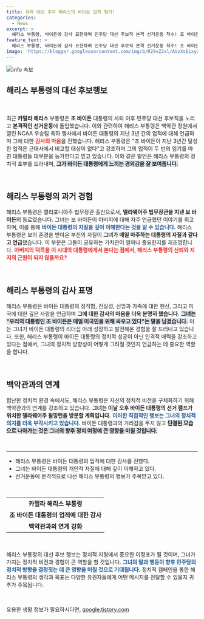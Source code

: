 ```yaml
---
title: 유력 대선 주자 해리스의 바이든 업적 평가!
categories:
  - News
excerpt: >
  해리스 부통령, 바이든에 감사 표현하며 민주당 대선 후보직 본격 선거운동 착수! 조 바이든의 업적은 역사적이다라며 강력한 의지를 드러냈는데, 그의 이 발언이 미국 정치에 어떤 파장을 미칠지 주목된다.
feature_text: >
  해리스 부통령, 바이든에 감사 표현하며 민주당 대선 후보직 본격 선거운동 착수! 조 바이든의 업적은 역사적이다라며 강력한 의지를 드러냈는데, 그의 이 발언이 미국 정치에 어떤 파장을 미칠지 주목된다.
image: 'https://blogger.googleusercontent.com/img/b/R29vZ2xl/AVvXsEixyZcFfHzMRdzZMjFBmAUKJYCLCGyLL1o632UiGVXcaFdKo_bkvkuCioo0uUKlGfBVcT3P84aROyZIXSBEx3Aw5nCQ3pTgDom1WDC4m8eifvWiAmWEEVb4x6G_l8C0QH225ldMjyaFvpxGEBGNO37VmDTDMHGhJPq73UglMfDca1-0aw/s1600/blogspot.png'
---
```


<p><img src="https://blogger.googleusercontent.com/img/b/R29vZ2xl/AVvXsEixyZcFfHzMRdzZMjFBmAUKJYCLCGyLL1o632UiGVXcaFdKo_bkvkuCioo0uUKlGfBVcT3P84aROyZIXSBEx3Aw5nCQ3pTgDom1WDC4m8eifvWiAmWEEVb4x6G_l8C0QH225ldMjyaFvpxGEBGNO37VmDTDMHGhJPq73UglMfDca1-0aw/s1600/blogspot.png" alt="info 속보" /></p>

<h2 data-ke-size="size26">해리스 부통령의 대선 후보행보</h2>

<p data-ke-size="size16">&nbsp;</p>

<p data-ke-size="size16">최근 <b>카멀라 해리스</b> 부통령은 <b>조 바이든</b> 대통령의 사퇴 이후 민주당 대선 후보직을 노리고 <b>본격적인 선거운동</b>에 돌입했습니다. 이와 관련하여 해리스 부통령은 백악관 정원에서 열린 NCAA 우승팀 축하 행사에서 바이든 대통령의 지난 3년 간의 업적에 대해 언급하며 그에 대한 <b><span style="color: #ee2323;">감사의 마음</span></b>을 전했습니다. 해리스 부통령은 "조 바이든이 지난 3년간 달성한 업적은 근대사에서 비교할 대상이 없다"고 강조하며 그의 업적이 두 번의 임기를 마친 대통령들 대부분을 능가한다고 믿고 있습니다. 이와 같은 발언은 해리스 부통령의 정치적 포부를 드러내며, <b><span style="background-color: #21538527;">그가 바이든 대통령에게 느끼는 경외감을 잘 보여줍니다.</span></b></p>

<p data-ke-size="size16">&nbsp;</p>

<h2>해리스 부통령의 과거 경험</h2>

<p data-ke-size="size16">해리스 부통령은 캘리포니아주 법무장관 출신으로서, <b>델라웨어주 법무장관을 지낸 보 바이든</b>의 동료였습니다. 그녀는 보 바이든이 아버지에 대해 자주 언급했던 이야기를 회고하며, 이를 통해 <b><span style="color: #1a5490;">바이든 대통령의 자질을 깊이 이해한다는 것을 알 수 있습니다.</span></b> 해리스 부통령은 보의 존경을 받아온 부친의 자질이 <b>그녀가 매일 마주하는 대통령의 자질과 같다고 언급</b>했습니다. 이 부분은 그들이 공유하는 가치관이 얼마나 중요한지를 재조명합니다. <b><span style="color: #ee2323;">아버지의 덕목을 이 시대의 대통령에게서 본다는 점에서, 해리스 부통령의 신뢰와 지지의 근원이 되지 않을까요?</span></b></p>

<p data-ke-size="size16">&nbsp;</p>

<h2>해리스 부통령의 감사 표명</h2>

<p data-ke-size="size16">해리스 부통령은 바이든 대통령의 정직함, 진실성, 신앙과 가족에 대한 헌신, 그리고 미국에 대한 깊은 사랑을 언급하며 <b>그에 대한 감사의 마음을 더욱 분명히 했습니다.</b> <b><span style="background-color: #21538527;">그녀는 "우리의 대통령인 조 바이든은 매일 미국민을 위해 싸우고 있다"는 말을 남겼습니다.</span></b> 이는 그녀가 바이든 대통령의 리더십 아래 성장하고 발전해온 경험을 잘 드러내고 있습니다. 또한, 해리스 부통령이 바이든 대통령의 정치적 성공이 아닌 인격적 매력을 강조하고 있다는 점에서, 그녀의 정치적 방향성이 어떻게 그려질 것인지 언급하는 데 중요한 역할을 합니다.</p>

<p data-ke-size="size16">&nbsp;</p>

<h2>백악관과의 연계</h2>

<p data-ke-size="size16">험난한 정치적 환경 속에서도, 해리스 부통령은 자신의 정치적 비전을 구체화하기 위해 백악관과의 연계를 강조하고 있습니다. <b>그녀는 이날 오후 바이든 대통령의 선거 캠프가 위치한 델라웨어주 윌밍턴을 방문할 계획입니다.</b> <b><span style="color: #1a5490;">이러한 직접적인 행보는 그녀의 정치적 의지를 더욱 부각시키고 있습니다.</span></b> 바이든 대통령과의 거리감을 두지 않고 <b><span style="background-color: #21538527;">단결된 모습으로 나아가는 것은 그녀의 향후 정치 여정에 큰 영향을 미칠 것입니다.</span></b></p>

<p data-ke-size="size16">&nbsp;</p>

<hr>

<ul>
  <li>해리스 부통령은 바이든 대통령의 업적에 대한 감사를 전했다.</li>
  <li>그녀는 바이든 대통령의 개인적 자질에 대해 깊이 이해하고 있다.</li>
  <li>선거운동에 본격적으로 나선 해리스 부통령의 행보가 주목받고 있다.</li>
</ul>

<p data-ke-size="size16">&nbsp;</p>

<table style="width: 100%; border-collapse: collapse;">
  <tr>
    <td style="text-align: center; height: 17px;"><b>카멀라 해리스 부통령</b></td>
  </tr>
  <tr>
    <td style="text-align: center; height: 17px;"><b>조 바이든 대통령의 업적에 대한 감사</b></td>
  </tr>
  <tr>
    <td style="text-align: center; height: 17px;"><b>백악관과의 연계 강화</b></td>
  </tr>
</table>

<p data-ke-size="size16">&nbsp;</p>

<p data-ke-size="size16">해리스 부통령의 대선 후보 행보는 정치적 지형에서 중요한 이정표가 될 것이며, 그녀가 가지는 정치적 비전과 경험이 큰 역할을 할 것입니다. <b><span style="color: #1a5490;">그녀의 말과 행동이 향후 민주당의 정치적 방향을 결정짓는 데 큰 영향을 미칠 것으로 기대됩니다.</span></b> 정치적 캠페인을 통한 해리스 부통령의 생각과 목표는 다양한 유권자들에게 어떤 메시지를 전달할 수 있을지 귀추가 주목됩니다.</p> 

<p data-ke-size="size16">&nbsp;</p>
유용한 생활 정보가 필요하시다면, <a href="https://qoogle.tistory.com" rel="dofollow">qoogle.tistory.com</a>


